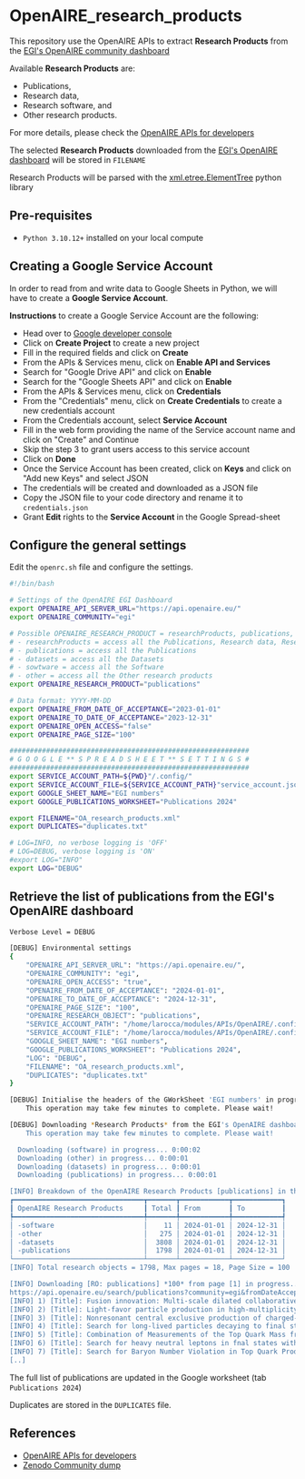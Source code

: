 # OpenAIRE_research_products
This repository use the OpenAIRE APIs to extract **Research Products** from the [EGI's OpenAIRE community dashboard](https://egi.openaire.eu/)

Available **Research Products** are: 
- Publications,
- Research data,
- Research software, and
- Other research products.

For more details, please check the [OpenAIRE APIs for developers](https://egi.openaire.eu/develop)

The selected **Research Products** downloaded from the [EGI's OpenAIRE dashboard](https://egi.openaire.eu/) will be stored in `FILENAME`

Research Products will be parsed with the [xml.etree.ElementTree](https://docs.python.org/3/library/xml.etree.elementtree.html) python library

## Pre-requisites
* `Python 3.10.12+` installed on your local compute

## Creating a Google Service Account

In order to read from and write data to Google Sheets in Python,
we will have to create a **Google Service Account**.

**Instructions** to create a Google Service Account are the following:

* Head over to [Google developer console](https://console.cloud.google.com/)
* Click on **Create Project** to create a new project
* Fill in the required fields and click on **Create**
* From the APIs & Services menu, click on **Enable API and Services**
* Search for "Google Drive API" and click on **Enable**
* Search for the "Google Sheets API" and click on **Enable**
* From the APIs & Services menu, click on **Credentials**
* From the "Credentials" menu, click on **Create Credentials** to create a new credentials account
* From the Credentials account, select **Service Account**
* Fill in the web form providing the name of the Service account name and click on "Create" and Continue
* Skip the step 3 to grant users access to this service account
* Click on **Done**
* Once the Service Account has been created, click on **Keys** and click on "Add new Keys" and select JSON
* The credentials will be created and downloaded as a JSON file
* Copy the JSON file to your code directory and rename it to `credentials.json`
* Grant **Edit** rights to the **Service Account** in the Google Spread-sheet

## Configure the general settings
Edit the `openrc.sh` file and configure the settings.

```bash
#!/bin/bash

# Settings of the OpenAIRE EGI Dashboard
export OPENAIRE_API_SERVER_URL="https://api.openaire.eu/"
export OPENAIRE_COMMUNITY="egi"

# Possible OPENAIRE_RESEARCH_PRODUCT = researchProducts, publications, datasets, software, other
# - researchProducts = access all the Publications, Research data, Research software, Other research products
# - publications = access all the Publications
# - datasets = access all the Datasets
# - sowtware = access all the Software
# - other = access all the Other research products
export OPENAIRE_RESEARCH_PRODUCT="publications"

# Data format: YYYY-MM-DD
export OPENAIRE_FROM_DATE_OF_ACCEPTANCE="2023-01-01"
export OPENAIRE_TO_DATE_OF_ACCEPTANCE="2023-12-31"   
export OPENAIRE_OPEN_ACCESS="false"
export OPENAIRE_PAGE_SIZE="100"

###########################################################
# G O O G L E ** S P R E A D S H E E T ** S E T T I N G S #
###########################################################
export SERVICE_ACCOUNT_PATH=${PWD}"/.config/"
export SERVICE_ACCOUNT_FILE=${SERVICE_ACCOUNT_PATH}"service_account.json"
export GOOGLE_SHEET_NAME="EGI numbers"
export GOOGLE_PUBLICATIONS_WORKSHEET="Publications 2024"

export FILENAME="OA_research_products.xml"
export DUPLICATES="duplicates.txt"

# LOG=INFO, no verbose logging is 'OFF'
# LOG=DEBUG, verbose logging is 'ON'
#export LOG="INFO"
export LOG="DEBUG"
```

## Retrieve the list of publications from the EGI's OpenAIRE dashboard
```bash
Verbose Level = DEBUG

[DEBUG] Environmental settings
{
    "OPENAIRE_API_SERVER_URL": "https://api.openaire.eu/",
    "OPENAIRE_COMMUNITY": "egi",
    "OPENAIRE_OPEN_ACCESS": "true",
    "OPENAIRE_FROM_DATE_OF_ACCEPTANCE": "2024-01-01",
    "OPENAIRE_TO_DATE_OF_ACCEPTANCE": "2024-12-31",
    "OPENAIRE_PAGE_SIZE": "100",
    "OPENAIRE_RESEARCH_OBJECT": "publications",
    "SERVICE_ACCOUNT_PATH": "/home/larocca/modules/APIs/OpenAIRE/.config/",
    "SERVICE_ACCOUNT_FILE": "/home/larocca/modules/APIs/OpenAIRE/.config/service_account.json",
    "GOOGLE_SHEET_NAME": "EGI numbers",
    "GOOGLE_PUBLICATIONS_WORKSHEET": "Publications 2024",
    "LOG": "DEBUG",
    "FILENAME": "OA_research_products.xml",
    "DUPLICATES": "duplicates.txt"
}

[DEBUG] Initialise the headers of the GWorkSheet 'EGI numbers' in progress...
	This operation may take few minutes to complete. Please wait!

[DEBUG] Downloading *Research Products* from the EGI's OpenAIRE dashboard in progress
	This operation may take few minutes to complete. Please wait!

  Downloading (software) in progress... 0:00:02
  Downloading (other) in progress... 0:00:01
  Downloading (datasets) in progress... 0:00:01
  Downloading (publications) in progress... 0:00:01

[INFO] Breakdown of the OpenAIRE Research Products [publications] in the reporting period
┏━━━━━━━━━━━━━━━━━━━━━━━━━━━━━━━━┳━━━━━━━┳━━━━━━━━━━━━┳━━━━━━━━━━━━┓
┃ OpenAIRE Research Products     ┃ Total ┃ From       ┃ To         ┃
┡━━━━━━━━━━━━━━━━━━━━━━━━━━━━━━━━╇━━━━━━━╇━━━━━━━━━━━━╇━━━━━━━━━━━━┩
│ -software                      │    11 │ 2024-01-01 │ 2024-12-31 │
│ -other                         │   275 │ 2024-01-01 │ 2024-12-31 │
│ -datasets                      │  3808 │ 2024-01-01 │ 2024-12-31 │
│ -publications                  │  1798 │ 2024-01-01 │ 2024-12-31 │
└────────────────────────────────┴───────┴────────────┴────────────┘
[INFO] Total research objects = 1798, Max pages = 18, Page Size = 100

[INFO] Downloading [RO: publications] *100* from page [1] in progress...
https://api.openaire.eu/search/publications?community=egi&fromDateAccepted=2024-01-01&toDateAccepted=2024-12-31&page=1&size=100&sortBy=resultdateofacceptance,descending
[INFO] 1) [Title]: Fusion innovation: Multi-scale dilated collaborative model of ConvNeXt and MSDA for fault diagnosis [..], [Authors]: Fulei Chu, [Publisher]: Elsevier BV, [Date]: 2024-12-01
[INFO] 2) [Title]: Light-favor particle production in high-multiplicity pp collisions at √s = 13 TeV as a function of transverse spherocity [..], [Authors]: Virta, Maxim Mikael Olavi, [Publisher]: Springer, [Date]: 2024-11-08
[INFO] 3) [Title]: Nonresonant central exclusive production of charged-hadron pairs in proton-proton collisions at √ = 13  TeV [..], [Authors]: Petrow, H., [Publisher]: American Physical Society (APS), [Date]: 2024-11-08
[INFO] 4) [Title]: Search for long-lived particles decaying to final states with a pair of muons in proton-proton collisions at √s = 13.6 TeV [..], [Authors]: Petrow, H., [Publisher]: Springer, [Date]: 2024-11-08
[INFO] 5) [Title]: Combination of Measurements of the Top Quark Mass from Data Collected by the ATLAS and CMS Experiments at √=7 and 8 TeV [..], [Authors]: Tuuva, T., [Publisher]: American Physical Society (APS), [Date]: 2024-11-07
[INFO] 6) [Title]: Search for heavy neutral leptons in fnal states with electrons, muons, and hadronically decaying tau leptons in proton-proton collisions at √s = 13 Te [..], [Authors]: Petrow, H., [Publisher]: Springer, [Date]: 2024-11-06
[INFO] 7) [Title]: Search for Baryon Number Violation in Top Quark Production and Decay Using Proton-Proton Collisions at √=13  TeV [..], [Authors]: Petrow, H., [Publisher]: American Physical Society (APS), [Date]: 2024-11-06
[..]
```

The full list of publications are updated in the Google worksheet (tab `Publications 2024`)

Duplicates are stored in the `DUPLICATES` file.

## References

* [OpenAIRE APIs for developers](https://egi.openaire.eu/develop)
* [Zenodo Community dump](https://zenodo.org/records/10521976)
  

